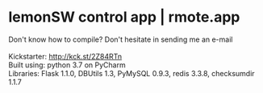 # lemonSW control app | rmote.app

Don't know how to compile? Don't hesitate in sending me an e-mail<br>
<br>
Kickstarter: http://kck.st/2Z84RTn<br>
Built using: python 3.7 on PyCharm<br>
Libraries: Flask 1.1.0, DBUtils 1.3, PyMySQL 0.9.3, redis 3.3.8, checksumdir 1.1.7<br>
